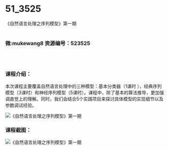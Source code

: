 # 51_3525
《自然语言处理之序列模型》第一期
<br/></br>
<h3>微:mukewang8 资源编号：523525</h3>
<br/></br>
<h3>课程介绍：</h3>
<p>本次课程主要覆盖<a title="查看与 自然语言 相关的文章" target="_blank">自然语言</a>处理中的三种模型：基本分类器（1课时 ），经典序列模型（3课时）和神经序列模型（5课时）。课程中，除了基本的算法推导，更加强调直觉上的理解。同时，我们会结合5个实践项目来探讨具体模型的实现细节以及参数调试经验。</p>
<p><img src="https://www.ko996.com/wp-content/uploads/img/2018/09/2-7-300x171.png" alt="《自然语言处理之序列模型》第一期"></p>
<h3>课程截图：</h3>
<p><img src="https://www.ko996.com/wp-content/uploads/img/2018/09/3-8.png" alt="《自然语言处理之序列模型》第一期"></p>
